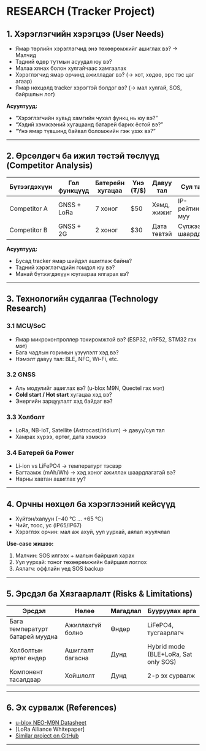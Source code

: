 # RESEARCH (Tracker Project)

## 1. Хэрэглэгчийн хэрэгцээ (User Needs)
- Ямар төрлийн хэрэглэгчид энэ төхөөрөмжийг ашиглах вэ?
-> Малчид
- Тэдний өдөр тутмын асуудал юу вэ?
- Малаа хянах болон хулгайчаас хамгаалах
- Хэрэглэгчид ямар орчинд ажилладаг вэ? (→ хот, хөдөө, эрс тэс цаг агаар)
- Ямар нөхцөлд tracker хэрэгтэй болдог вэ? (→ мал хулгай, SOS, байршлын лог)

**Асуултууд:**
- “Хэрэглэгчийн хувьд хамгийн чухал функц нь юу вэ?”
- “Хэдий хэмжээний хугацаанд батарей барих ёстой вэ?”
- “Үнэ ямар түвшинд байвал боломжийн гэж үзэх вэ?”

---

## 2. Өрсөлдөгч ба ижил төстэй төслүүд (Competitor Analysis)

| Бүтээгдэхүүн | Гол функцүүд | Батерейн хугацаа | Үнэ (₮/$) | Давуу тал | Сул тал |
|--------------|--------------|------------------|-----------|-----------|---------|
| Competitor A | GNSS + LoRa  | 7 хоног          | $50       | Хямд, жижиг | IP-рейтинг муу |
| Competitor B | GNSS + 2G    | 2 хоног          | $30       | Дата төвтэй | Сүлжээ шаарддаг |

**Асуултууд:**
- Бусад tracker ямар шийдэл ашиглаж байна?
- Тэдний хэрэглэгчдийн гомдол юу вэ?
- Манай бүтээгдэхүүн юугаараа ялгарах вэ?

---

## 3. Технологийн судалгаа (Technology Research)

### 3.1 MCU/SoC
- Ямар микроконтроллер тохиромжтой вэ? (ESP32, nRF52, STM32 гэх мэт)
- Бага чадлын горимын үзүүлэлт хэд вэ?
- Нэмэлт давуу тал: BLE, NFC, Wi-Fi, etc.

### 3.2 GNSS
- Аль модулийг ашиглах вэ? (u-blox M9N, Quectel гэх мэт)
- **Cold start / Hot start** хугацаа хэд вэ?
- Энергийн зарцуулалт хэд байдаг вэ?

### 3.3 Холболт
- LoRa, NB-IoT, Satellite (Astrocast/Iridium) → давуу/сул тал
- Хамрах хүрээ, өртөг, дата хэмжээ

### 3.4 Батерей ба Power
- Li-ion vs LiFePO4 → температурт тэсвэр
- Багтаамж (mAh/Wh) → хэд хоног ажиллах шаардлагатай вэ?
- Нарны хавтан ашиглах уу?

---

## 4. Орчны нөхцөл ба хэрэглээний кейсүүд
- Хүйтэн/халуун (−40 °C … +65 °C)
- Чийг, тоос, ус (IP65/IP67)
- Хэрэглэх орчин: мал аж ахуй, уул уурхай, аялал жуулчлал

**Use-case жишээ:**
1. Малчин: SOS илгээх + малын байршил харах
2. Уул уурхай: тоног төхөөрөмжийн байршил логлох
3. Аялагч: оффлайн үед SOS backup

---

## 5. Эрсдэл ба Хязгаарлалт (Risks & Limitations)

| Эрсдэл | Нөлөө | Магадлал | Бууруулах арга |
|--------|-------|----------|----------------|
| Бага температурт батарей муудна | Ажиллахгүй болно | Өндөр | LiFePO4, тусгаарлагч |
| Холболтын өртөг өндөр | Ашиглалт багасна | Дунд | Hybrid mode (BLE+LoRa, Sat only SOS) |
| Компонент тасалдвар | Хойшлолт | Дунд | 2-р эх сурвалж |

---

## 6. Эх сурвалж (References)
- [u-blox NEO-M9N Datasheet](https://www.u-blox.com/)
- [LoRa Alliance Whitepaper]
- [Similar project on GitHub](https://github.com/…)

---
